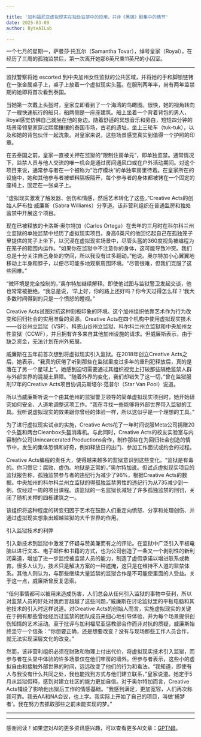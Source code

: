 ```yaml
---

title: '加利福尼亚虚拟现实在独处监禁中的应用，并非《黑镜》剧集中的情节'
date: 2025-03-09
author: ByteAILab

---
```


一个七月的星期一，萨曼莎·托瓦尔（Samantha Tovar），绰号皇家（Royal），在经历了三周的孤独监禁后，第一次离开她那6英尺乘11英尺的小囚室。

---
监狱警察将她 escorted 到中央加州女性监狱的公共区域，并将她的手和脚锁链铐在一张金属桌子上，桌子上放着一个虚拟现实头盔。在服刑两年半，尚有两年监禁期的她即将首次看到泰国。

当她第一次戴上头盔时，皇家立即看到了一个海湾的鸟瞰图。很快，她的视角转向了一艘快速航行的船只，船两侧是一座座建筑。船上坐着一个背着背包的男人，Royal感觉仿佛自己就坐在他的身边。随着舒适的冥想音乐和旁白，短短四分钟的场景带领皇家穿过熙熙攘攘的泰国市场，古老的遗址，坐上三轮车（tuk-tuk），以及和她的背包伙伴一起洗象。对皇家来说，这些场景感觉真实到值得一个护照的印章。

在去泰国之前，皇家一直被关押在监狱的“限制住房单元”，即单独监禁。通常情况下，监禁人员与他人交流的唯一机会是通过房间通风口或在户外活动期间。对这个项目来说，通常参与者在一个被称为“治疗模块”的单独牢房里待着。在皇家所在的设施中，她和其他参与者被塑料隔板隔开，每个参与者的身体都被铐在一个固定的座椅上，固定在一张桌子上。

“虚拟现实激发了触发器、创伤和情感，然后艺术转化了这些，”Creative Acts的创始人萨布拉·威廉斯（Sabra Williams）分享道。该非营利组织在普通监房和独处监禁中开展这个项目。

现在已被释放的卡洛斯·奥尔特加（Carlos Ortega）在去年的三月时在科尔科兰州立监狱的单独监禁中经历了虚拟现实项目。身高6英尺的他回忆起自己在孤独笼子里提供的凳子上坐下，以沉浸在虚拟现实场景中，尽管头盔的360度视角被编程为在笼子的範围内运作。“如果你在监狱中不注意你的身体，这可能导致冲突。我们总是十分关注自己身处的空间，所以我没有过多翻动，”他说。奥尔特加小心翼翼地移动上半身和脖子，以便尽可能多地观察周围环境。“尽管很难，但我们克服了这些困难。”

“微环境是完全控制的，”奥尔特加继续解释。即使他试图与监狱警卫发起交谈，他也常常被拒绝。“我总是说，‘早上好，你的路上还好吗？你今天过得怎么样？’我大多数时间得到的只是一个愤怒的瞪视。” 

Creative Acts试图对抗这种刻板印象的环境。这个加州组织依靠艺术作为行为改变和回归社会的实用准备的资源。Creative Acts在四个机构中使用虚拟现实技术——谷谷州立监狱（VSP）、科恩山谷州立监狱、科尔科兰州立监狱和中央加州女性监狱（CCWF），并且拥有许多来自其他加州设施的请求。但威廉斯表示，由于缺乏资金，无法计划在州外拓展。

威廉斯在五年前首次想到将虚拟现实引入监狱。在2018年创立Creative Acts之后，她表示，“我真的厌倦了听到那些在监狱里度过多年的重刑犯释放后，真的是落在了另一个星球上”。她感到迫切需要通过其组织视觉上打破那些隔绝监禁人群与外部世界的混凝土屏障。“随着外界的变化，我们却错失了这一切，”曾在监狱服刑17年的Creative Acts项目协调员斯塔尔·范普尔（Star Van Pool）说道。

所以当威廉斯听说一个由其他州的监狱警卫领导的简单虚拟现实项目时，她开始研究如何安全、人道地调整这项工作。“我在寻找一些能够将外部世界带入监狱的工具。我听说虚拟现实的效果跟你曾经的体验一样，所以这似乎是一个理想的工具。”

为了进行虚拟现实试点的实施，Creative Acts花了一年时间说服Meta公司捐赠20个头盔和两台Cleanbox头盔消毒机。与此同时，Creative Acts的校友实验室与内容制作公司Unincarcerated Productions合作，制作那些在为回归社会创造的情节中，发生的集体恐惧和好奇，例如释放日的出门、参加工作面试或约会的过程。

Creative Acts编程的责任大，使得越来越多的监狱意识到这些变化。“监狱是有毒的。你习惯它：腐败、虚伪。地狱是正常的，”奥尔特加说。但试点虚拟现实项目的监狱报告称，孤独监禁参与者的违纪行为减少了96%，根据Creative Acts的数据。中央加州的科尔科兰州立监狱的得孤独监禁男性的违纪行为从735减少到一例，仅经过一周的项目课程。该监狱的一名监狱长减轻了许多孤独监禁的刑罚，关闭了随机关押的四栋建筑之一。

该组织将这种程度的转变归因于艺术在鼓励人们重定向愤怒、分享和处理创伤、并通过虚拟现实想象出超越监狱的大千世界的作用。

引入监狱技术的利弊

引入新技术到监狱中激发了怀疑与赞美兼而有之的评论。在监狱中广泛引入平板电脑以进行文本、电子邮件和书籍的方式，也为公司创造了一条又一个剥削性的新利润渠道，增加了进一步监控被监禁人员的能力，制造了虚假承诺以增进联系或教育。很多人认为，技术只是解决方案的一种遮掩，这只是在维持不人道的监禁体系。其他人则认为，与那些继续大量监禁的监狱合作是不可能使里面的人受益。关于这一点，威廉斯曾反复思索。

“任何事情都可以被用来造成伤害，人们总会从任何引入监狱的事物中获利，所以对监禁人员的好处对我而言超越了这些问题，”威廉斯在讨论监狱里的平板电脑和其他技术的引入时这样说道。对Creative Acts的创始人而言，实施虚拟现实的关键在于拥有那些曾经经历过监禁的团队成员来细心地引导体验，并为每个场景提供创伤知情的艺术活动。至于批评与加利福尼亚惩教部合作而非对抗的质疑，威廉斯始终坚守一个信条：“你想要正确，还是想要改变？没有与现场那些工作人员合作，就无法实现深层文化的改变。”

然而，该非营利组织必须在财政和物理上付出代价，将虚拟现实技术引入监狱，而参与者在头显中体验的许多场景仅在他们牢房的墙外。但参与者表示，这些小的虚拟自由和接触外部世界的时间，远远改变了他们的行为和看法。“我知道，即使有人与我没有什么共同之处，我也能找到方式与他们建立联系，”皇家说道。她定于5月从监狱假释，感到对建立社区的能力更加自信。对于奥尔特加而言，Creative Acts铺设了影响他出狱后工作的情感基础。“我感到满足，更加宽容，人们再次称我可靠。我去AA和NA会议，也上学。我实际上开始了自己的项目，叫做‘捕梦者’。我在努力去抓取那些之前未能实现的梦。”

---
---
感谢阅读！如果您对AI的更多资讯感兴趣，可以查看更多AI文章：[GPTNB](https://gptnb.com)。